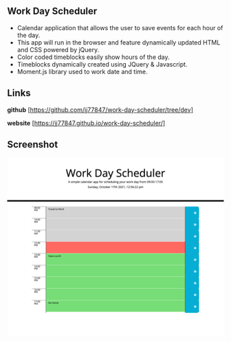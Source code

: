 ## Work Day Scheduler

- Calendar application that allows the user to save events for each hour of the day.
- This app will run in the browser and feature dynamically updated HTML and CSS powered by jQuery.
- Color coded timeblocks easily show hours of the day.
- Timeblocks dynamically created using JQuery & Javascript.
- Moment.js library used to work date and time.

## Links

**github** [https://github.com/jj77847/work-day-scheduler/tree/dev]

**website** [https://jj77847.github.io/work-day-scheduler/]

## Screenshot

![website](assets/image/screenshot-with-info.png)
